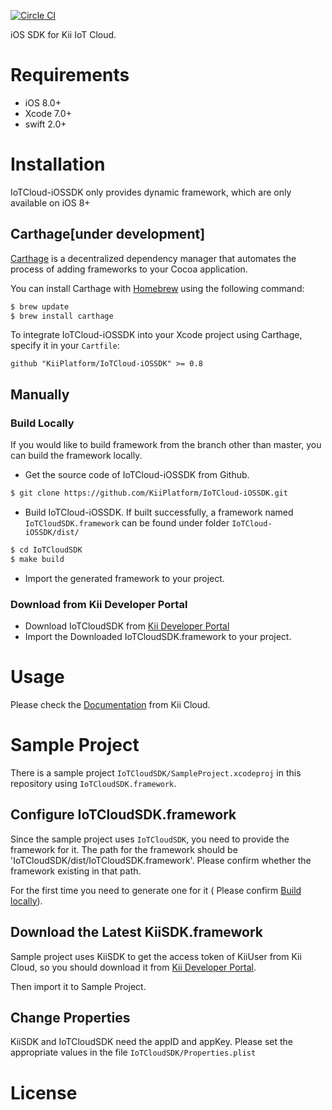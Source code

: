 [![Circle CI](https://circleci.com/gh/KiiPlatform/IoTCloud-iOSSDK/tree/master.svg?style=svg)](https://circleci.com/gh/KiiPlatform/IoTCloud-iOSSDK/tree/master)

iOS SDK for Kii IoT Cloud.

# Requirements

- iOS 8.0+
- Xcode 7.0+
- swift 2.0+

# Installation
IoTCloud-iOSSDK only provides dynamic framework, which are only available on iOS 8+

## Carthage[under development]

[Carthage](https://github.com/Carthage/Carthage) is a decentralized dependency manager that automates the process of adding frameworks to your Cocoa application.

You can install Carthage with [Homebrew](http://brew.sh/) using the following command:

```bash
$ brew update
$ brew install carthage
```

To integrate IoTCloud-iOSSDK into your Xcode project using Carthage, specify it in your `Cartfile`:

```ogdl
github "KiiPlatform/IoTCloud-iOSSDK" >= 0.8
```
## Manually

### Build Locally

If you would like to build framework from the branch other than master, you can build the framework locally.

- Get the source code of IoTCloud-iOSSDK from Github.

```bash
$ git clone https://github.com/KiiPlatform/IoTCloud-iOSSDK.git
```

- Build IoTCloud-iOSSDK. If built successfully, a framework named `IoTCloudSDK.framework` can be found under folder `IoTCloud-iOSSDK/dist/`

```bash
$ cd IoTCloudSDK
$ make build
```

- Import the generated framework to your project.

### Download from Kii Developer Portal

- Download IoTCloudSDK from  [Kii Developer Portal](https://developer.kii.com/v2/downloads)
- Import the Downloaded IoTCloudSDK.framework to your project.

# Usage

Please check the [Documentation](http://documentation.kii.com/en/starts/iotsdk/) from Kii Cloud.

# Sample Project

There is a sample project `IoTCloudSDK/SampleProject.xcodeproj` in this repository using `IoTCloudSDK.framework`.

## Configure IoTCloudSDK.framework

Since the sample project uses `IoTCloudSDK`, you need to provide the framework for it. The path for the framework should be 'IoTCloudSDK/dist/IoTCloudSDK.framework'. Please confirm whether the framework existing in that path.

For the first time you need to generate one for it ( Please confirm [Build locally](#build-locally)).  

## Download the Latest KiiSDK.framework

Sample project uses KiiSDK to get the access token of KiiUser from Kii Cloud, so you should download it from [Kii Developer Portal](https://developer.kii.com/v2/downloads).

Then import it to Sample Project.

## Change Properties

KiiSDK and IoTCloudSDK need the appID and appKey. Please set the appropriate values in the file `IoTCloudSDK/Properties.plist`
# License
